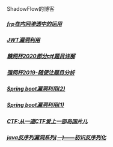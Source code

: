 ShadowFlow的博客


##### [frp在内网渗透中的运用](https://github.com/ShadowFlow123/ShadowFlow123.github.io/blob/master/frp%E5%9C%A8%E5%86%85%E7%BD%91%E6%B8%97%E9%80%8F%E4%B8%AD%E7%9A%84%E8%BF%90%E7%94%A8/frp%E5%9C%A8%E5%86%85%E7%BD%91%E6%B8%97%E9%80%8F%E4%B8%AD%E7%9A%84%E8%BF%90%E7%94%A8.md)

##### [JWT漏洞利用](https://github.com/ShadowFlow123/ShadowFlow123.github.io/blob/master/JWT%E6%BC%8F%E6%B4%9E%E5%88%A9%E7%94%A8.md)

##### [赣网杯2020部分ctf题目详解](https://github.com/ShadowFlow123/ShadowFlow123.github.io/blob/master/%E8%B5%A3%E7%BD%91%E6%9D%AF2020%E9%83%A8%E5%88%86ctf%E9%A2%98%E7%9B%AE%E8%AF%A6%E8%A7%A3.md)

##### [强网杯2019-随便注题目分析](https://github.com/ShadowFlow123/ShadowFlow123.github.io/blob/master/%E5%BC%BA%E7%BD%91%E6%9D%AF2019-%E9%9A%8F%E4%BE%BF%E6%B3%A8%E9%A2%98%E7%9B%AE%E5%88%86%E6%9E%90.md)

##### [Spring boot漏洞利用(2)](https://github.com/ShadowFlow123/ShadowFlow123.github.io/blob/master/Spring%20boot%E6%BC%8F%E6%B4%9E%E5%88%A9%E7%94%A8(2).md)

##### [Spring boot漏洞利用(1)](https://github.com/ShadowFlow123/ShadowFlow123.github.io/blob/master/Spring%20boot%E6%BC%8F%E6%B4%9E%E5%88%A9%E7%94%A8(1).md)

##### [CTF:从一道CTF爱上一部岛国片儿](https://github.com/ShadowFlow123/ShadowFlow123.github.io/blob/master/%E4%BB%8E%E4%B8%80%E9%81%93ctf%E7%88%B1%E4%B8%8A%E4%B8%80%E9%83%A8%E6%97%A5%E5%89%A7.md)

##### [java反序列漏洞系列(一)——初识反序列化](https://github.com/ShadowFlow123/ShadowFlow123.github.io/blob/master/java%E5%8F%8D%E5%BA%8F%E5%88%97%E6%BC%8F%E6%B4%9E%EF%BC%88%E4%B8%80%EF%BC%89%E5%88%9D%E8%AF%86java%E5%8F%8D%E5%BA%8F%E5%88%97%E5%8C%96.md)

